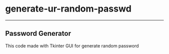 # generate-ur-random-passwd
---
Password Generator
---

This code made with Tkinter GUI for generate random password

